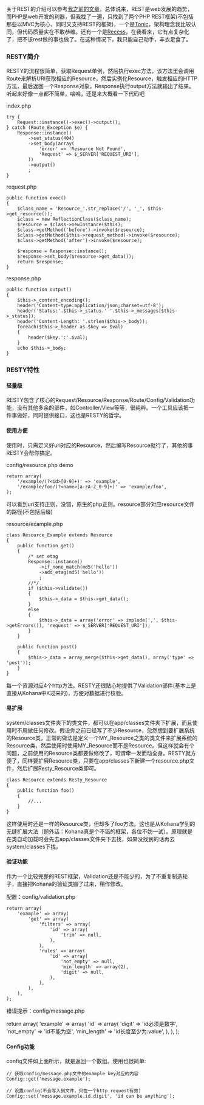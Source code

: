 关于REST的介绍可以参考<a href="http://blog.leezhong.com/tech/2010/11/14/rest.html">我之前的文章</a>，总体说来，REST是web发展的趋势，而PHP是web开发的利器，但我找了一遍，只找到了两个PHP REST框架(不包括那些以MVC为核心，同时又支持REST的框架)，一个是<a href="http://peej.github.com/tonic/">Tonic</a>，架构理念我比较认同，但代码质量实在不敢恭维。还有一个是<a href="http://www.recessframework.org/">Recess</a>，在我看来，它有点复杂化了，把不该rest做的事也做了。在这种情况下，我只能自己动手，丰衣足食了。

### RESTY简介

RESTY的流程很简单，获取Request单例，然后执行exec方法，该方法里会调用Route来解析URI获取相应的Resource，然后实例化Resource，触发相应的HTTP方法，最后返回一个Response对象，Response执行output方法就输出了结果。听起来好像一点都不简单，哈哈，还是来大概看一下代码吧

index.php

	try {
		Request::instance()->exec()->output();
	} catch (Route_Exception $e) {
		Response::instance()
			->set_status(404)
			->set_body(array(
				'error' => 'Resource Not Found',
				'Request' => $_SERVER['REQUEST_URI'],
			))
			->output()
			;
	}

request.php

	public function exec()
	{
		$class_name = 'Resource_'.str_replace('/', '_', $this->get_resource());
		$class = new ReflectionClass($class_name);
		$resource = $class->newInstance($this);
		$class->getMethod('before')->invoke($resource);
		$class->getMethod($this->request_method)->invoke($resource);
		$class->getMethod('after')->invoke($resource);
		
		$response = Response::instance();
		$response->set_body($resource->get_data());
		return $response;
	}

response.php

	public function output() 
	{
		$this->_content_encoding();
		header('Content-type:application/json;charset=utf-8');
		header('Status:'.$this->_status.' '.$this->_messages[$this->_status]);
		header('Content-Length: '.strlen($this->_body));
		foreach($this->_header as $key => $val)
		{
			header($key.':'.$val);
		}
		echo $this->_body;
	}

### RESTY特性

#### 轻量级

RESTY包含了核心的Request/Resource/Response/Route/Config/Validation功能，没有其他多余的部件，如Controller/View等等，很纯粹。一个工具应该把一件事做好，同时提供接口，这也是RESTY的哲学。

#### 使用方便

使用时，只需定义好uri对应的Resource，然后编写Resource就行了，其他的事RESTY会帮你搞定。

config/resource.php demo

	return array(
		'/example/(?<id>[0-9]+)' => 'example',
		'/example/foo/(?<name>[a-zA-Z_0-9]+)' => 'example/foo',
	);

可以看到uri支持正则，没错，原生的php正则。resource部分对应resource文件的路径(不包括后缀)

resource/example.php

	class Resource_Example extends Resource
	{
		public function get()
		{
			/* set etag
			Response::instance()
				->if_none_match(md5('hello'))
				->add_etag(md5('hello'))
				;
			//*/
			if ($this->validate())
			{
				$this->_data = $this->get_data();
			}
			else 
			{
				$this->_data = array('error' => implode(',', $this->getErrors()), 'request' => $_SERVER['REQUEST_URI']);
			}
		}

		public function post()
		{
			$this->_data = array_merge($this->get_data(), array('type' => 'post'));
		}
	}

每一个资源对应4个http方法。RESTY还很贴心地提供了Validation部件(基本上是直接从Kohana中K过来的)，方便对数据进行校验。

#### 易扩展

system/classes文件夹下的类文件，都可以在app/classes文件夹下扩展，而且使用时不用做任何修改。假设你之前已经写了不少Resource，忽然想到要扩展系统的Resource类，正常的做法是定义一个MY_Resource之类的类文件来扩展系统的Resource类，然后使用时使用MY_Resource而不是Resource。但这样就会有个问题，之前使用的Resource类都要做修改了，可谓牵一发而动全身。RESTY就方便了，同样要扩展Resource类，只要在app/classes下新建一个resource.php文件，然后扩展Resty_Resource类即可。

	class Resource extends Resty_Resource
	{
		public function foo()
		{
			//...
		}
	}

这样使用时还是一样的Resource类，但却多了foo方法。这也是从Kohana学到的无缝扩展大法（题外话：Kohana真是个不错的框架，各位不妨一试）。原理就是在类自动加载时会先去app/classes文件夹下去找，如果没找到的话再去system/classes下找。

#### 验证功能

作为一个比较完整的REST框架，Validation还是不能少的，为了不重复制造轮子，直接把Kohana的验证类搬了过来，稍作修改。

配置：config/validation.php

	return array(
		'example' => array(
			'get' => array(
				'filters' => array(
					'id' => array(
						'trim' => null,
					),
				),
				'rules' => array(
					'id' => array(
						'not_empty' => null,
						'min_length' => array(2),
						'digit' => null,
					),
				),
			),
		),
	);

错误提示：config/message.php

return array(
	'example' => array(
		'id' => array(
			'digit' => 'id必须是数字',
			'not_empty' => 'id不能为空',
			'min_length' => 'id长度至少为:value',
		),
	),
);

#### Config功能

config文件如上面所示，就是返回一个数组。使用也很简单:

	// 获取config/message.php文件的example key对应的内容
	Config::get('message.example');

	// 设置config(不会写入到文件，只在一个http request有效)
	Config::set('message.example.id.digit', 'id can be anything');

